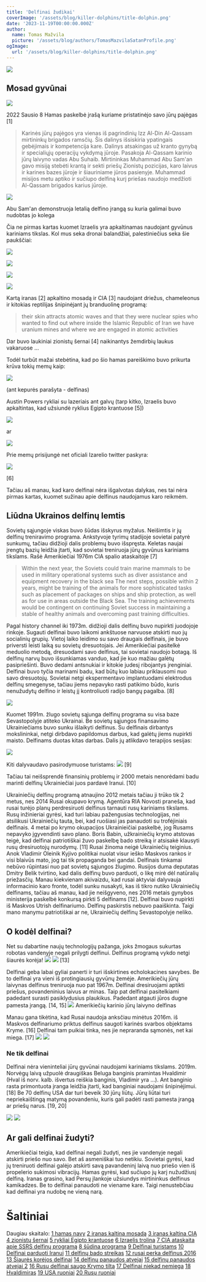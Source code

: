 ```yaml
---
title: 'Delfinai žudikai'
coverImage: '/assets/blog/killer-dolphins/title-dolphin.png'
date: '2023-11-19T00:00:00.000Z'
author:
  name: Tomas Mažvila
  picture: '/assets/blog/authors/TomasMazvilaSatanProfile.png'
ogImage:
  url: '/assets/blog/killer-dolphins/title-dolphin.png'
---
```


![](/assets/blog/killer-dolphins/title-dolphin.png)

## Mosad gyvūnai

![](/assets/blog/killer-dolphins/hamas.png)

2022 Sausio 8 Hamas paskelbė įrašą kuriame pristatinėjo savo jūrų pajėgas \[1\]
> Karinės jūrų pajėgos yra vienas iš pagrindinių Izz Al-Din Al-Qassam mirtininkų brigados ramsčių. Šis dalinys išsiskiria ypatingais gebėjimais ir kompetencija kare. Dalinys atsakingas už kranto gynybą ir specialiųjų operacijų vykdymą jūroje. Pasakoja Al-Qassam karinio jūrų laivyno vadas Abu Suhaib. Mirtininkas Muhammad Abu Sam'an gavo misiją stebėti krantą ir sekti priešų Zionistų pozicijas, karo laivus ir karines bazes jūroje ir šiauriniame jūros pasienyje. Muhammad misijos metu aptiko ir sučiupo delfiną kurį priešas naudojo medžioti Al-Qassam brigados karius jūroje.

![](/assets/blog/killer-dolphins/hamas2.png)

Abu Sam'an demonstruoja letalią delfino įrangą su kuria galimai buvo nudobtas jo kolega

Čia ne pirmas kartas kuomet Izraelis yra apkaltinamas naudojant gyvūnus kariniams tikslas. Kol mus seka dronai balandžiai, palestiniečius seka šie paukščiai:

![](/assets/blog/killer-dolphins/bird1.png)

![](/assets/blog/killer-dolphins/bird2.jpg)

![](/assets/blog/killer-dolphins/bird3.jpg)

![](/assets/blog/killer-dolphins/bird4.jpg)

Kartą iranas \[2\] apkaltino mosadą ir CIA \[3\] naudojant driežus, chameleonus ir kitokias reptilijas šnipinėjant jų branduolinę programą:
> their skin attracts atomic waves and that they were nuclear spies who wanted to find out where inside the Islamic Republic of Iran we have uranium mines and where we are engaged in atomic activities

Dar buvo laukiniai zionistų šernai \[4\] naikinantys žemdirbių laukus vakaruose ...

Todėl turbūt mažai stebėtina, kad po šio hamas pareiškimo buvo prikurta krūva tokių memų kaip:

![](/assets/blog/killer-dolphins/meme1.png)

(ant kepurės parašyta - delfinas)

Austin Powers rykliai su lazeriais ant galvų (tarp kitko, Izraelis buvo apkaltintas, kad užsiundė ryklius Egipto krantuose \[5\])

![](/assets/blog/killer-dolphins/meme2.gif)

ar

![](/assets/blog/killer-dolphins/meme3.jpeg)

Prie memų prisijungė net oficiali Izarelio twitter paskyra:

![](/assets/blog/killer-dolphins/meme4.png)

\[6\]

Tačiau aš manau, kad karo delfinai nėra išgalvotas dalykas, nes tai nėra pirmas kartas, kuomet sužinau apie delfinus naudojamus karo reikmėm.

## Liūdna Ukrainos delfinų lemtis
Sovietų sąjungoje viskas buvo šūdas išskyrus myžalus. Neišimtis ir jų delfinų treniravimo programa. Ankstyvoje tyrimų stadijoje sovietai patyrė sunkumų, tačiau didžioji dalis problemų buvo išspręsta. Keletas naujai įrengtų bazių leidžia įtarti, kad sovietai treniruoja jūrų gyvūnus kariniams tikslams. Rašė Amerikiečiai 1976m CIA spalio ataskaitoje \[7\]
> Within the next year, the Soviets could train marine mammals to be used in military operational systems such as diver assistance and equipment recovery in the black sea The next steps, possible within 2 years, might be training of the animals for more sophisticated tasks such as placement of packages on ships and ship protection, as well as for use in areas outside the Black Sea. The training achievements would be contingent on continuing Soviet success in maintaining a stable of healthy animals and overcoming past training difficulties.

Pagal history channel iki 1973m. didžioji dalis delfinų buvo nupirkti juodojoje rinkoje. Sugauti delfinai buvo laikomi ankštuose narvuose atskirti nuo jų socialinių grupių. Vietoj laiko leidimo su savo draugais delfinais, jie buvo priversti leisti laiką su sovietų dresuotojais. Jei Amerikiečiai pasitelkė meduolio metodą, dresuodami savo delfinus, tai sovietai naudojo botagą. Iš delfinų narvų buvo išsunkiamas vanduo, kad jie kuo mažiau galėtų pasipriešinti. Buvo dedami antsnukiai ir kitokie judesį ribojantys įrenginiai. Delfinai buvo tyčia marinami badu, kad būtų kuo labiau priklausomi nuo savo dresuotojų. Sovietai netgi ekspermentavo implantuodami elektrodus delfinų smegenyse, tačiau jiems nepavyko rasti patikimo būdo, kuris nenužudytų delfino ir leistų jį kontroliuoti radijo bangų pagalba. \[8\]

![](/assets/blog/killer-dolphins/ssrs_shits.png)

Kuomet 1991m. žlugo sovietų sąjunga delfinų programa su visa baze Sevastopolyje atiteko Ukrainai. Be sovietų sąjungos finansavimo Ukrainiečiams buvo sunku išlaikyti delfinus. Su delfinais dirbantys mokslininkai, netgi dirbdavo papildomus darbus, kad galėtų jiems nupirkti maisto. Delfinams duotas kitas darbas. Dalis jų atlikdavo terapijos sesijas:

![](/assets/blog/killer-dolphins/ukr_dolphin1.png)

Kiti dalyvaudavo pasirodymuose turistams:
![](/assets/blog/killer-dolphins/ukr_dolphin2.png)
\[9\]

Tačiau tai neišsprendė finansinių problemų ir 2000 metais nenorėdami badu marinti delfinų Ukrainiečiai juos pardavė Iranui. \[10\]

Ukrainiečių delfinų programą atnaujino 2012 metais tačiau ji trūko tik 2 metus, nes 2014 Rusai okupavo krymą. Agentūra RIA Novosti praneša, kad rusai turėjo planų perdresiruoti delfinus tarnauti rusų kariniams tikslams. Rusų inžinieriai gyrėsi, kad turi labiau pažengusias technologijas, nei atsilikusi Ukrainiečių tauta, bei, kad ruošiasi jas panaudoti su trofėjiniais delfinais.
4 metai po krymo okupacijos Ukrainieičiai paskelbė, jog Rusams nepavyko įgyvendinti savo plano. Boris Babin, užkrainiečių krymo atstovas teigė, kad delfinai patriotiškai žuvo paskelbę bado streiką ir atsisakė klausyti rusų dresiruotojų nurodymų. \[11\]
Rusai žinoma neigė Ukrainiečių teiginius. Anok Vladimir Oleinik Kyjivo politikai nuolat visur ieško Maskvos rankos ir visi blaivūs mato, jog tai tik propaganda bei gandai.  Delfinais tinkamai nebūvo rūpintasi nuo pat sovietų sąjungos žlugimo.
Rusijos duma deputatas Dmitry Belik tvirtino, kad dalis delfinų buvo parduoti, o likę mirė dėl natūralių priežasčių.
Manau kiekvienam akivaizdu, kad rusai aktyviai dalyvauja informacinio karo fronte, todėl sunku nusakyti, kas iš tikro nutiko Ukrainiečių delfinams, tačiau aš manau, kad jie neišgyveno, nes 2016 metais gynybos ministerija paskelbė konkursą pirkti 5 delfinams \[12\]. Delfinai buvo nupirkti iš Maskvos Utrish delfinariumo. Delfinų paskirstis nebuvo paaiškinta. Taigi mano manymu patriotiškai ar ne, Ukrainiečių delfinų Sevastopolyje neliko.

## O kodėl delfinai?
Net su dabartine naujų technologijų pažanga, joks žmogaus sukurtas robotas vandenyje negali prilygti delfinui. Delfinus programą vykdo netgi šiaurės korėja!
![](/assets/blog/killer-dolphins/korea1.png)
![](/assets/blog/killer-dolphins/korea2.png)
\[13\]

Delfinai geba labai gyliai panerti ir turi išskirtines echolokacines savybes. Be to delfinai yra vieni iš protingiausių gyvūnų žemėje. Amerikiečių jūrų laivynas delfinus treniruoja nuo pat 1967m. Delfinai dresiruojami aptikti priešus, povandeninius laivus ar minas. Taip pat delfinai pasitelkiami padedant surasti pasiklydusius plaukikus. Padedant atgauti jūros dugne pamesta įrangą. \[14, 15\]
![](/assets/blog/killer-dolphins/usanavy.png)
Amerikiečių karinio jūrų laivyno delfinas

Manau gana tikėtina, kad Rusai naudoja anksčiau minėtus 2016m. iš Maskvos delfinariumo priktus delfinus saugoti karinės svarbos objektams Kryme. \[16\] Delfinai tam puikiai tinka, nes jie nepraranda sąmonės, net kai miega. \[17\]
![](/assets/blog/killer-dolphins/russian_dolphin1.jpg)
![](/assets/blog/killer-dolphins/russian_dolphin2.jpg)

### Ne tik delfinai
Delfinai nėra vieninteliai jūrų gyvūnai naudojami kariniams tikslams. 2019m. Norvėgų laivą užpuolė draugiškas Beluga banginis pramintas Hvaldimir (Hval iš norv. kalb. išvertus reiškia banginis, Vladimir yra ...). Ant banginio rasta primontuota įranga leidžia įtarti, kad banginiai naudojami šnipinėjimui. \[18\]
Be 70 delfinų USA dar turi beveik 30 jūrų liūtų. Jūrų liūtai turi nepriekaištingą matymą povandeniu, kuris gali padėti rasti pamesta įrangą ar priešų narus. \[19, 20\]

![](/assets/blog/killer-dolphins/navy_seal.jpg.webp)
![](/assets/blog/killer-dolphins/navy_seal2.jpeg.webp)

## Ar gali delfinai žudyti?
Amerikiečiai teigia, kad delfinai negali žudyti, nes jie vandenyje negali atskirti priešo nuo savo. Bet aš asmeniškai tuo netikiu. Sovietai gyrėsi, kad jų treniruoti delfinai galėjo atskirti savą pavandeninį laivą nuo priešo vien iš propelerio sukimosi vibracijų. Hamas gyrėsi, kad sučiupo jų karį nužudžiusį delfiną. Iranas grasino, kad Persų įlankoje užsiundys mirtininkus delfinus kamikadzes. Be to delfinai panaudoti ne viename kare. Taigi nenustebčiau kad delfinai yra nudobę ne vieną narą.

# Šaltiniai
Daugiau skaitalo:
[1 hamas navy]( https://www.youtube.com/watch?v=Ql2MXNs4IlM)
[2 iranas kaltina mosadą](https://www.timesofisrael.com/iran-accuses-west-of-using-lizards-for-nuclear-spying/)
[3 iranas kaltina CIA](https://www.israelhayom.com/2018/02/14/ex-iranian-military-chief-israel-sent-lizards-to-spy-on-nuclear-program/)
[4 zionistų šernai](https://web.archive.org/web/20150725033955/http://www.turkishweekly.net/2014/11/22/news/abbas-accuses-israel-of-using-wild-boars-against-palestinians/)
[5 rykliai Egipto krantuose](https://web.archive.org/web/20140811184739/http://blogs.discovermagazine.com/discoblog/2010/12/13/shark-attack-in-egypt-must-be-the-work-of-israeli-agents/)
[6 Izraelis trolina](https://twitter.com/Israel/status/1481228592004710400)
[7 CIA ataskaita apie SSRS delfinų programą](https://www.cia.gov/readingroom/docs/DOC_0000969804.pdf)
[8 šūdina programa](https://www.businessinsider.com/russian-military-combat-dolphin-program-2014-3#when-the-soviet-union-broke-up-in-1991-the-dolphin-program-still-based-in-sevastopol-became-an-asset-of-the-ukrainian-navy-under-ukraines-supervision-the-atlantic-writes-the-program-languished-according-to-this-2005-abc-australia-news-report-the-military-dolphins-were-being-used-as-therapy-animals-for-awhile-11)
[9 Delfinai turistams](https://www.youtube.com/watch?v=FXy-2qLxRB4)
[10 Delfinai parduoti Iranui](http://news.bbc.co.uk/1/hi/world/middle_east/670551.stm)
[11 delfinų bado streikas](https://www.theguardian.com/environment/2018/may/16/ukraine-claims-dolphin-army-captured-by-russia-went-on-hunger-strike)
[12 rusai perka delfinus 2016](https://www.nbcnews.com/news/world/russia-s-military-just-bought-five-bottlenose-dolphins-it-won-n560471)
[13 Šiaurės korėjos delfinai](https://news.usni.org/2020/11/12/new-evidence-suggests-north-korea-has-a-naval-marine-mammal-program)
[14 delfinų panaudos atvejai](https://www.nationalgeographic.com/animals/article/140328-navy-dolphin-sea-lion-combat-ocean-animal-science)
[15 delfinų panaudos atvejai 2](https://www.theguardian.com/environment/2019/may/01/whales-dolphins-sea-lions-why-countries-use-soldiers-with-fins-for-missions)
[16 Rusų delfinai saugo Krymo tiltą](https://news.usni.org/2022/04/27/trained-russian-navy-dolphins-are-protecting-black-sea-naval-base-satellite-photos-show)
[17 Delfinai niekad nemiega](https://us.whales.org/whales-dolphins/how-do-dolphins-sleep/)
[18 Hvaldimiras](https://www.bbc.com/news/world-europe-56956365)
[19 USA ruoniai](https://www.theguardian.com/environment/2019/may/01/whales-dolphins-sea-lions-why-countries-use-soldiers-with-fins-for-missions)
[20 Rusų ruoniai](https://www.rbth.com/defence/2017/05/24/how-russia-is-training-a-special-ops-force-of-aquatic-mammals_769405)
